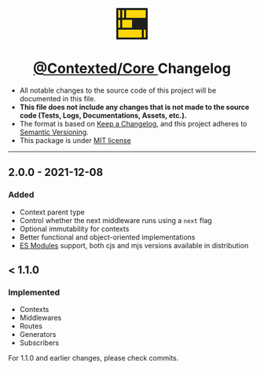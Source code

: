 <div align="center">
    <img alt="Contexted Logo" width="64" src="https://raw.githubusercontent.com/contexted-js/brand/master/dark/main-fill.svg">
    <h1>
        <a href="https://github.com/contexted-js/core">
            @Contexted/Core
        </a>
        <span>Changelog</span>
    </h1>
</div>

-   All notable changes to the source code of this project will be documented in this file.
-   **This file does not include any changes that is not made to the source code (Tests, Logs, Documentations, Assets, etc.).**
-   The format is based on [Keep a Changelog](https://keepachangelog.com/en/1.0.0/),
    and this project adheres to [Semantic Versioning](https://semver.org/spec/v2.0.0.html).
-   This package is under [MIT license](https://en.wikipedia.org/wiki/MIT_License)

---

## **2.0.0** - 2021-12-08

### Added

-   Context parent type
-   Control whether the next middleware runs using a `next` flag
-   Optional immutability for contexts
-   Better functional and object-oriented implementations
-   [ES Modules](https://developer.mozilla.org/en-US/docs/Web/JavaScript/Guide/Modules) support, both cjs and mjs versions available in distribution

## **< 1.1.0**

### Implemented

-   Contexts
-   Middlewares
-   Routes
-   Generators
-   Subscribers

For 1.1.0 and earlier changes, please check commits.
